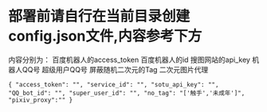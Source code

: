 #   部署前请自行在当前目录创建config.json文件,内容参考下方
内容分别为：
  百度机器人的access_token
  百度机器人的id
  搜图网站的api_key
  机器人QQ号
  超级用户QQ号
  屏蔽随机二次元的Tag
  二次元图片代理

`{
  "access_token": "",
  "service_id": "",
  "sotu_api_key": "",
  "QQ_bot_id": "",
  "super_user_id": "",
  "no_tag": "['触手','未成年']",
  "pixiv_proxy":""
}`
